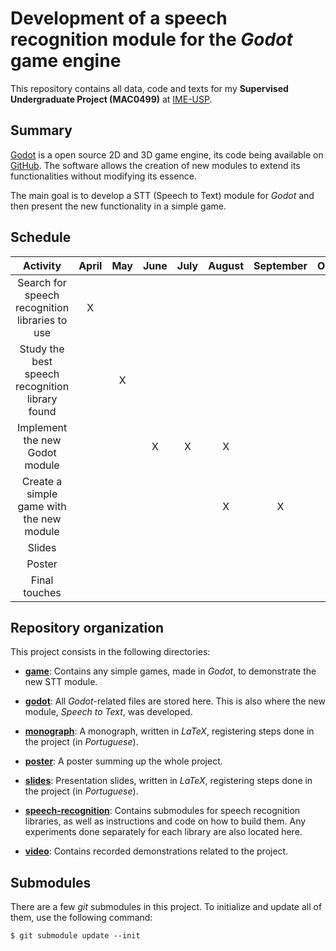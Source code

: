 # Development of a speech recognition module for the *Godot* game engine

This repository contains all data, code and texts for my **Supervised Undergraduate
Project (MAC0499)** at [IME-USP][ime-usp].

## Summary

[Godot][godot] is a open source 2D and 3D game engine, its code being available on
[GitHub][godotGitHub]. The software allows the creation of new modules to extend its
functionalities without modifying its essence.

The main goal is to develop a STT (Speech to Text) module for *Godot* and then
present the new functionality in a simple game.

## Schedule

|                     Activity                    | April | May | June  | July | August | September | October | November |
|:-----------------------------------------------:|:-----:|:---:|:-----:|:----:|:------:|:---------:|:-------:|:--------:|
| Search for speech recognition libraries to use  |   X   |     |       |      |        |           |         |          |
| Study the best speech recognition library found |       |  X  |       |      |        |           |         |          |
| Implement the new Godot module                  |       |     |   X   |   X  |    X   |           |         |          |
| Create a simple game with the new module        |       |     |       |      |    X   |     X     |         |          |
| Slides                                          |       |     |       |      |        |           |    X    |          |
| Poster                                          |       |     |       |      |        |           |    X    |          |
| Final touches                                   |       |     |       |      |        |           |         |     X    |

## Repository organization

This project consists in the following directories:

- [**game**](game/): Contains any simple games, made in *Godot*, to demonstrate the
new STT module.

- [**godot**](godot/): All *Godot*-related files are stored here. This is also where
the new module, *Speech to Text*, was developed.

- [**monograph**](monograph/): A monograph, written in *LaTeX*, registering steps
done in the project (in *Portuguese*).

- [**poster**](poster/): A poster summing up the whole project.

- [**slides**](slides/): Presentation slides, written in *LaTeX*, registering steps
done in the project (in *Portuguese*).

- [**speech-recognition**](speech-recognition/): Contains submodules for speech
recognition libraries, as well as instructions and code on how to build them. Any
experiments done separately for each library are also located here.

- [**video**](video/): Contains recorded demonstrations related to the project.

## Submodules

There are a few *git* submodules in this project. To initialize and update all of
them, use the following command:

    $ git submodule update --init

[ime-usp]: https://www.ime.usp.br/en "IME-USP site"
[godot]: https://godotengine.org "Godot site"
[godotGitHub]:https://github.com/godotengine/godot "Godot repository on GitHub"

